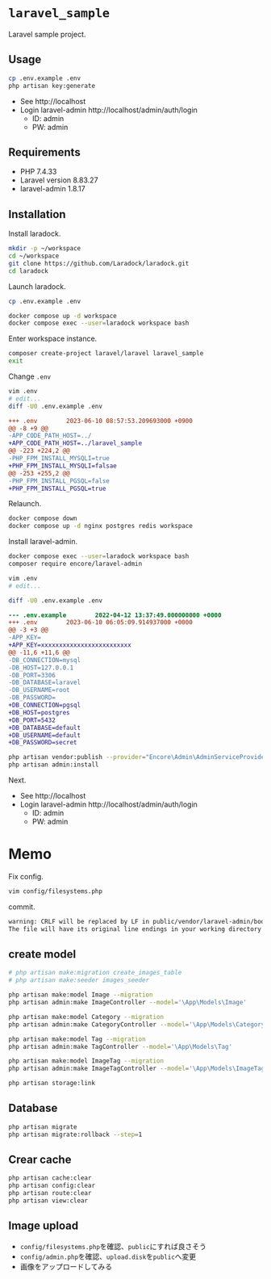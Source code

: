 # `laravel_sample`

Laravel sample project.

## Usage

```bash
cp .env.example .env
php artisan key:generate
```

- See http://localhost
- Login laravel-admin http://localhost/admin/auth/login
  - ID: admin
  - PW: admin

## Requirements

- PHP 7.4.33
- Laravel version	8.83.27
- laravel-admin 1.8.17

## Installation

Install laradock.

```bash
mkdir -p ~/workspace
cd ~/workspace
git clone https://github.com/Laradock/laradock.git
cd laradock
```

Launch laradock.

```bash
cp .env.example .env

docker compose up -d workspace
docker compose exec --user=laradock workspace bash
```

Enter workspace instance.

```bash
composer create-project laravel/laravel laravel_sample
exit
```

Change `.env`

```bash
vim .env
# edit...
diff -U0 .env.example .env
```

```diff
+++ .env        2023-06-10 08:57:53.209693000 +0900
@@ -8 +9 @@
-APP_CODE_PATH_HOST=../
+APP_CODE_PATH_HOST=../laravel_sample
@@ -223 +224,2 @@
-PHP_FPM_INSTALL_MYSQLI=true
+PHP_FPM_INSTALL_MYSQLI=falsae
@@ -253 +255,2 @@
-PHP_FPM_INSTALL_PGSQL=false
+PHP_FPM_INSTALL_PGSQL=true
```

Relaunch.

```bash
docker compose down
docker compose up -d nginx postgres redis workspace
```

Install laravel-admin.

```bash
docker compose exec --user=laradock workspace bash
composer require encore/laravel-admin
```

```bash
vim .env
# edit...

diff -U0 .env.example .env
```

```diff
--- .env.example        2022-04-12 13:37:49.000000000 +0000
+++ .env        2023-06-10 06:05:09.914937000 +0000
@@ -3 +3 @@
-APP_KEY=
+APP_KEY=xxxxxxxxxxxxxxxxxxxxxxxxx
@@ -11,6 +11,6 @@
-DB_CONNECTION=mysql
-DB_HOST=127.0.0.1
-DB_PORT=3306
-DB_DATABASE=laravel
-DB_USERNAME=root
-DB_PASSWORD=
+DB_CONNECTION=pgsql
+DB_HOST=postgres
+DB_PORT=5432
+DB_DATABASE=default
+DB_USERNAME=default
+DB_PASSWORD=secret
```


```bash
php artisan vendor:publish --provider="Encore\Admin\AdminServiceProvider"
php artisan admin:install
```

Next.

- See http://localhost
- Login laravel-admin http://localhost/admin/auth/login
  - ID: admin
  - PW: admin



# Memo

Fix config.

```bash
vim config/filesystems.php
```

commit.

```txt
warning: CRLF will be replaced by LF in public/vendor/laravel-admin/bootstrap-fileinput/css/fileinput.min.css.
The file will have its original line endings in your working directory
```

## create model

```bash
# php artisan make:migration create_images_table
# php artisan make:seeder images_seeder

php artisan make:model Image --migration
php artisan admin:make ImageController --model='\App\Models\Image'

php artisan make:model Category --migration
php artisan admin:make CategoryController --model='\App\Models\Category'

php artisan make:model Tag --migration
php artisan admin:make TagController --model='\App\Models\Tag'

php artisan make:model ImageTag --migration
php artisan admin:make ImageTagController --model='\App\Models\ImageTag'

php artisan storage:link
```

## Database

```bash
php artisan migrate
php artisan migrate:rollback --step=1
```

## Crear cache

```bash
php artisan cache:clear
php artisan config:clear
php artisan route:clear
php artisan view:clear
```


## Image upload

- `config/filesystems.php`を確認、`public`にすれば良さそう
- `config/admin.php`を確認、`upload.disk`を`public`へ変更
- 画像をアップロードしてみる
